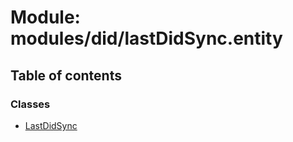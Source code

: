 # Module: modules/did/lastDidSync.entity

## Table of contents

### Classes

- [LastDidSync](../classes/modules_did_lastDidSync_entity.LastDidSync.md)
